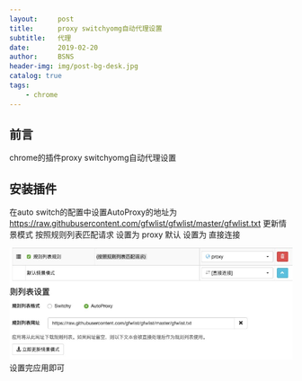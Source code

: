 ```yaml
---
layout:     post
title:      proxy switchyomg自动代理设置
subtitle:   代理
date:       2019-02-20
author:     BSNS
header-img: img/post-bg-desk.jpg
catalog: true
tags:
    - chrome
---
```


## 前言

chrome的插件proxy switchyomg自动代理设置


## 安装插件
在auto switch的配置中设置AutoProxy的地址为
https://raw.githubusercontent.com/gfwlist/gfwlist/master/gfwlist.txt
更新情景模式
按照规则列表匹配请求 设置为 proxy
默认 设置为 直接连接

![](../img/2019/2019-02-20.jpeg)
设置完应用即可
